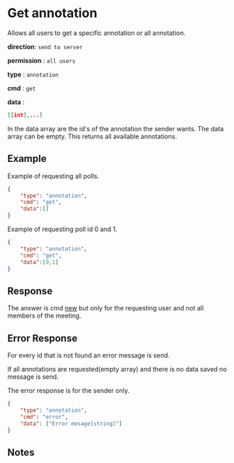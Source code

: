 # Get annotation

Allows all users to get a specific annotation or all annotation.

**direction**: `send to server`

**permission** : `all users`

**type** : `annotation`

**cmd** : `get`

**data** :

```json
[[int],...]
```

In the data array are the id's of the annotation the sender wants.
The data array can be empty. This returns all available annotations.

## Example

Example of requesting all polls.

```json
{
    "type": "annotation",
    "cmd": "get",
    "data":[]
}
```

Example of requesting poll id 0 and 1.

```json
{
    "type": "annotation",
    "cmd": "get",
    "data":[0,1]
}
```

## Response

The answer is cmd [new](./new.md) but only for the requesting user and not all members of the meeting.

## Error Response

For every id that is not found an error message is send.

If all annotations are requested(empty array) and there is no data saved no message is send.

The error response is for the sender only.
```json
{
    "type": "annotation",
    "cmd": "error",
    "data": ["Error mesage[string]"]
}
```

## Notes

